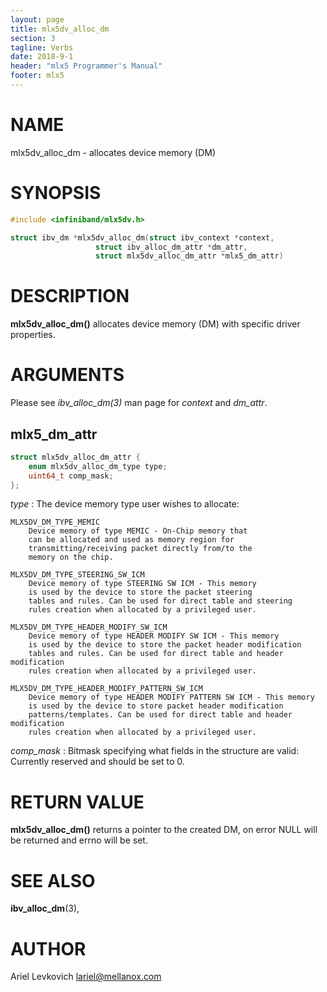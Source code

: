 ```yaml
---
layout: page
title: mlx5dv_alloc_dm
section: 3
tagline: Verbs
date: 2018-9-1
header: "mlx5 Programmer's Manual"
footer: mlx5
---
```


# NAME

mlx5dv_alloc_dm - allocates device memory (DM)

# SYNOPSIS

```c
#include <infiniband/mlx5dv.h>

struct ibv_dm *mlx5dv_alloc_dm(struct ibv_context *context,
			       struct ibv_alloc_dm_attr *dm_attr,
			       struct mlx5dv_alloc_dm_attr *mlx5_dm_attr)
```


# DESCRIPTION

**mlx5dv_alloc_dm()** allocates device memory (DM) with specific driver properties.

# ARGUMENTS

Please see *ibv_alloc_dm(3)* man page for *context* and *dm_attr*.

## mlx5_dm_attr

```c
struct mlx5dv_alloc_dm_attr {
	enum mlx5dv_alloc_dm_type type;
	uint64_t comp_mask;
};
```

*type*
:	The device memory type user wishes to allocate:

	MLX5DV_DM_TYPE_MEMIC
		Device memory of type MEMIC - On-Chip memory that
		can be allocated and used as memory region for
		transmitting/receiving packet directly from/to the
		memory on the chip.

	MLX5DV_DM_TYPE_STEERING_SW_ICM
		Device memory of type STEERING SW ICM - This memory
		is used by the device to store the packet steering
		tables and rules. Can be used for direct table and steering
		rules creation when allocated by a privileged user.

	MLX5DV_DM_TYPE_HEADER_MODIFY_SW_ICM
		Device memory of type HEADER MODIFY SW ICM - This memory
		is used by the device to store the packet header modification
		tables and rules. Can be used for direct table and header modification
		rules creation when allocated by a privileged user.

	MLX5DV_DM_TYPE_HEADER_MODIFY_PATTERN_SW_ICM
		Device memory of type HEADER MODIFY PATTERN SW ICM - This memory
		is used by the device to store packet header modification
		patterns/templates. Can be used for direct table and header modification
		rules creation when allocated by a privileged user.


*comp_mask*
:	Bitmask specifying what fields in the structure are valid:
	Currently reserved and should be set to 0.

# RETURN VALUE

**mlx5dv_alloc_dm()**
returns a pointer to the created DM, on error NULL will be returned and errno will be set.


# SEE ALSO

**ibv_alloc_dm**(3),

# AUTHOR

Ariel Levkovich <lariel@mellanox.com>
